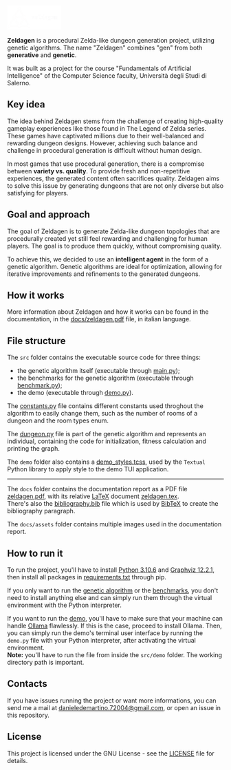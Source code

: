 <img src="./docs/assets/zeldagen-logo-transparent-long-white.png" alt="Zeldagen" width="125" height="55">

**Zeldagen** is a procedural Zelda-like dungeon generation project, utilizing genetic algorithms. The name "Zeldagen" combines "gen" from both **generative** and **genetic**.

It was built as a project for the course "Fundamentals of Artificial Intelligence" of the Computer Science faculty, Università degli Studi di Salerno.

## Key idea

The idea behind Zeldagen stems from the challenge of creating high-quality gameplay experiences like those found in The Legend of Zelda series. These games have captivated millions due to their well-balanced and rewarding dungeon designs. However, achieving such balance and challenge in procedural generation is difficult without human design.

In most games that use procedural generation, there is a compromise between **variety vs. quality**. To provide fresh and non-repetitive experiences, the generated content often sacrifices quality. Zeldagen aims to solve this issue by generating dungeons that are not only diverse but also satisfying for players.

## Goal and approach

The goal of Zeldagen is to generate Zelda-like dungeon topologies that are procedurally created yet still feel rewarding and challenging for human players. The goal is to produce them quickly, without compromising quality.

To achieve this, we decided to use an **intelligent agent** in the form of a genetic algorithm. Genetic algorithms are ideal for optimization, allowing for iterative improvements and refinements to the generated dungeons.

## How it works

More information about Zeldagen and how it works can be found in the documentation, in the [docs/zeldagen.pdf](docs/zeldagen.pdf) file, in italian language.

## File structure

The `src` folder contains the executable source code for three things:
- the genetic algorithm itself (executable through [main.py](./src/main.py));
- the benchmarks for the genetic algorithm (executable through [benchmark.py](./src/benchmark.py));
- the demo (executable through [demo.py](./src/demo/demo.py)).

The [constants.py](./src/constants.py) file contains different constants used throghout the algorithm to easily change them, such as the number of rooms of a dungeon and the room types enum.

The [dungeon.py](./src/dungeon.py) file is part of the genetic algorithm and represents an individual, containing the code for initialization, fitness calculation and printing the graph.

The `demo` folder also contains a [demo_styles.tcss](./src/demo_styles.tcss), used by the `Textual` Python library to apply style to the demo TUI application.

---
The `docs` folder contains the documentation report as a PDF file [zeldagen.pdf](./docs/zeldagen.pdf), with its relative [LaTeX](https://www.latex-project.org/) document [zeldagen.tex](./docs/zeldagen.tex).  
There's also the [bibliography.bib](./docs/bibliography.bib) file which is used by [BibTeX](https://bibtex.eu/) to create the bibliography paragraph.  

The `docs/assets` folder contains multiple images used in the documentation report.

## How to run it

To run the project, you'll have to install [Python 3.10.6](https://www.python.org/downloads/release/python-3106/) and [Graphviz 12.2.1](https://graphviz.org/download/), then install all packages in [requirements.txt](requirements.txt) through pip.  

If you only want to run the [genetic algorithm](./src/main.py) or the [benchmarks](./src/benchmark.py), you don't need to install anything else and can simply run them through the virtual environment with the Python interpreter.

If you want to run the [demo](./src/demo/demo.py), you'll have to make sure that your machine can handle [Ollama](https://github.com/ollama/ollama) flawlessly.
If this is the case, proceed to install Ollama. Then, you can simply run the demo's terminal user interface by running the `demo.py` file with your Python interpreter, after activating the virtual environment.  
**Note:** you'll have to run the file from inside the  `src/demo` folder. The working directory path is important.

## Contacts

If you have issues running the project or want more informations, you can send me a mail at [danieledemartino.72004@gmail.com](mailto:danieledemartino.72004@gmail.com), or open an issue in this repository.

## License

This project is licensed under the GNU License - see the [LICENSE](LICENSE) file for details.